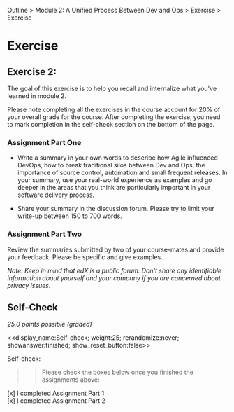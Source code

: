 Outline > Module 2: A Unified Process Between Dev and Ops > Exercise > Exercise 

# Exercise #

## Exercise 2: ##
The goal of this exercise is to help you recall and internalize what you've learned in module 2.

Please note completing all the exercises in the course account for 20% of your overall grade for the course. After completing the exercise, you need to mark completion in the self-check section on the bottom of the page.

### Assignment Part One ###
- Write a summary in your own words to describe how Agile influenced DevOps, how to break traditional silos between Dev and Ops, the importance of source control, automation and small frequent releases. In your summary, use your real-world experience as examples and go deeper in the areas that you think are particularly important in your software delivery process.

- Share your summary in the discussion forum. Please try to limit your write-up between 150 to 700 words.

### Assignment Part Two ###
Review the summaries submitted by two of your course-mates and provide your feedback. Please be specific and give examples. 

*Note: Keep in mind that edX is a public forum. Don't share any identifiable information about yourself and your company if you are concerned about privacy issues.*

## Self-Check  ##
*25.0 points possible (graded)*

<<display_name:Self-check; weight:25; rerandomize:never; showanswer:finished; show_reset_button:false>>

Self-check:

>>Please check the boxes below once you finished the assignments above:

[x] I completed Assignment Part 1   
[x] I completed Assignment Part 2 